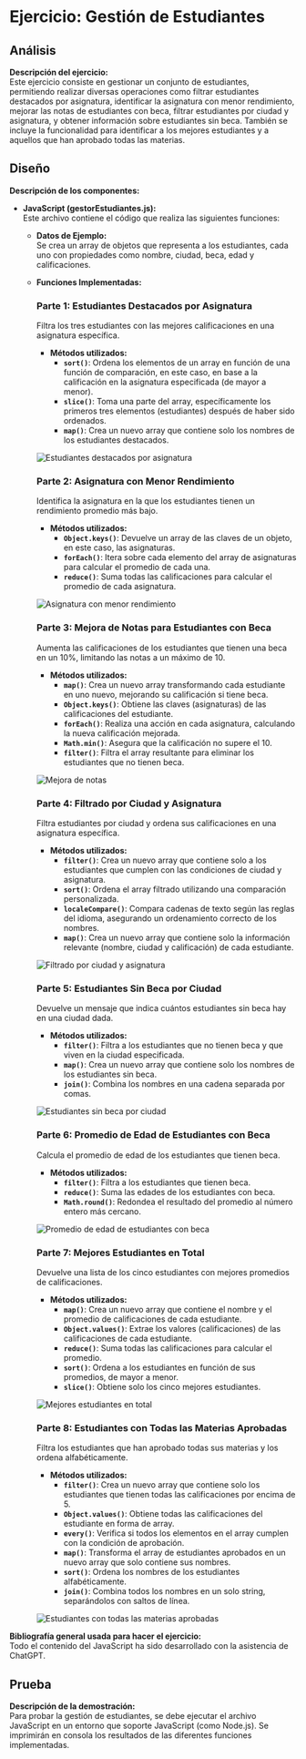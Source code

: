 # Ejercicio: Gestión de Estudiantes

## Análisis

**Descripción del ejercicio:**  
Este ejercicio consiste en gestionar un conjunto de estudiantes, permitiendo realizar diversas operaciones como filtrar estudiantes destacados por asignatura, identificar la asignatura con menor rendimiento, mejorar las notas de estudiantes con beca, filtrar estudiantes por ciudad y asignatura, y obtener información sobre estudiantes sin beca. También se incluye la funcionalidad para identificar a los mejores estudiantes y a aquellos que han aprobado todas las materias.

## Diseño

**Descripción de los componentes:**

- **JavaScript (gestorEstudiantes.js):**  
  Este archivo contiene el código que realiza las siguientes funciones:

  - **Datos de Ejemplo:**  
    Se crea un array de objetos que representa a los estudiantes, cada uno con propiedades como nombre, ciudad, beca, edad y calificaciones.

  - **Funciones Implementadas:**

    ### Parte 1: Estudiantes Destacados por Asignatura

    Filtra los tres estudiantes con las mejores calificaciones en una asignatura específica.

    - **Métodos utilizados:**
      - **`sort()`**: Ordena los elementos de un array en función de una función de comparación, en este caso, en base a la calificación en la asignatura especificada (de mayor a menor).
      - **`slice()`**: Toma una parte del array, específicamente los primeros tres elementos (estudiantes) después de haber sido ordenados.
      - **`map()`**: Crea un nuevo array que contiene solo los nombres de los estudiantes destacados.

    ![Estudiantes destacados por asignatura](./Pruebas/Ejercicio_1.gif)

    ### Parte 2: Asignatura con Menor Rendimiento

    Identifica la asignatura en la que los estudiantes tienen un rendimiento promedio más bajo.

    - **Métodos utilizados:**
      - **`Object.keys()`**: Devuelve un array de las claves de un objeto, en este caso, las asignaturas.
      - **`forEach()`**: Itera sobre cada elemento del array de asignaturas para calcular el promedio de cada una.
      - **`reduce()`**: Suma todas las calificaciones para calcular el promedio de cada asignatura.

    ![Asignatura con menor rendimiento](./Pruebas/Ejercicio_2.gif)

    ### Parte 3: Mejora de Notas para Estudiantes con Beca

    Aumenta las calificaciones de los estudiantes que tienen una beca en un 10%, limitando las notas a un máximo de 10.

    - **Métodos utilizados:**
      - **`map()`**: Crea un nuevo array transformando cada estudiante en uno nuevo, mejorando su calificación si tiene beca.
      - **`Object.keys()`**: Obtiene las claves (asignaturas) de las calificaciones del estudiante.
      - **`forEach()`**: Realiza una acción en cada asignatura, calculando la nueva calificación mejorada.
      - **`Math.min()`**: Asegura que la calificación no supere el 10.
      - **`filter()`**: Filtra el array resultante para eliminar los estudiantes que no tienen beca.

    ![Mejora de notas](./Pruebas/Ejercicio_3.gif)

    ### Parte 4: Filtrado por Ciudad y Asignatura

    Filtra estudiantes por ciudad y ordena sus calificaciones en una asignatura específica.

    - **Métodos utilizados:**
      - **`filter()`**: Crea un nuevo array que contiene solo a los estudiantes que cumplen con las condiciones de ciudad y asignatura.
      - **`sort()`**: Ordena el array filtrado utilizando una comparación personalizada.
      - **`localeCompare()`**: Compara cadenas de texto según las reglas del idioma, asegurando un ordenamiento correcto de los nombres.
      - **`map()`**: Crea un nuevo array que contiene solo la información relevante (nombre, ciudad y calificación) de cada estudiante.

    ![Filtrado por ciudad y asignatura](./Pruebas/Ejercicio_4.gif)

    ### Parte 5: Estudiantes Sin Beca por Ciudad

    Devuelve un mensaje que indica cuántos estudiantes sin beca hay en una ciudad dada.

    - **Métodos utilizados:**
      - **`filter()`**: Filtra a los estudiantes que no tienen beca y que viven en la ciudad especificada.
      - **`map()`**: Crea un nuevo array que contiene solo los nombres de los estudiantes sin beca.
      - **`join()`**: Combina los nombres en una cadena separada por comas.

    ![Estudiantes sin beca por ciudad](./Pruebas/Ejercicio_5.gif)

    ### Parte 6: Promedio de Edad de Estudiantes con Beca

    Calcula el promedio de edad de los estudiantes que tienen beca.

    - **Métodos utilizados:**
      - **`filter()`**: Filtra a los estudiantes que tienen beca.
      - **`reduce()`**: Suma las edades de los estudiantes con beca.
      - **`Math.round()`**: Redondea el resultado del promedio al número entero más cercano.

    ![Promedio de edad de estudiantes con beca](./Pruebas/Ejercicio_6.gif)

    ### Parte 7: Mejores Estudiantes en Total

    Devuelve una lista de los cinco estudiantes con mejores promedios de calificaciones.

    - **Métodos utilizados:**
      - **`map()`**: Crea un nuevo array que contiene el nombre y el promedio de calificaciones de cada estudiante.
      - **`Object.values()`**: Extrae los valores (calificaciones) de las calificaciones de cada estudiante.
      - **`reduce()`**: Suma todas las calificaciones para calcular el promedio.
      - **`sort()`**: Ordena a los estudiantes en función de sus promedios, de mayor a menor.
      - **`slice()`**: Obtiene solo los cinco mejores estudiantes.

    ![Mejores estudiantes en total](./Pruebas/Ejercicio_7.gif)

    ### Parte 8: Estudiantes con Todas las Materias Aprobadas

    Filtra los estudiantes que han aprobado todas sus materias y los ordena alfabéticamente.

    - **Métodos utilizados:**
      - **`filter()`**: Crea un nuevo array que contiene solo los estudiantes que tienen todas las calificaciones por encima de 5.
      - **`Object.values()`**: Obtiene todas las calificaciones del estudiante en forma de array.
      - **`every()`**: Verifica si todos los elementos en el array cumplen con la condición de aprobación.
      - **`map()`**: Transforma el array de estudiantes aprobados en un nuevo array que solo contiene sus nombres.
      - **`sort()`**: Ordena los nombres de los estudiantes alfabéticamente.
      - **`join()`**: Combina todos los nombres en un solo string, separándolos con saltos de línea.

    ![Estudiantes con todas las materias aprobadas](./Pruebas/Ejercicio_8.gif)

**Bibliografía general usada para hacer el ejercicio:**  
Todo el contenido del JavaScript ha sido desarrollado con la asistencia de ChatGPT.

## Prueba

**Descripción de la demostración:**  
Para probar la gestión de estudiantes, se debe ejecutar el archivo JavaScript en un entorno que soporte JavaScript (como Node.js). Se imprimirán en consola los resultados de las diferentes funciones implementadas.
